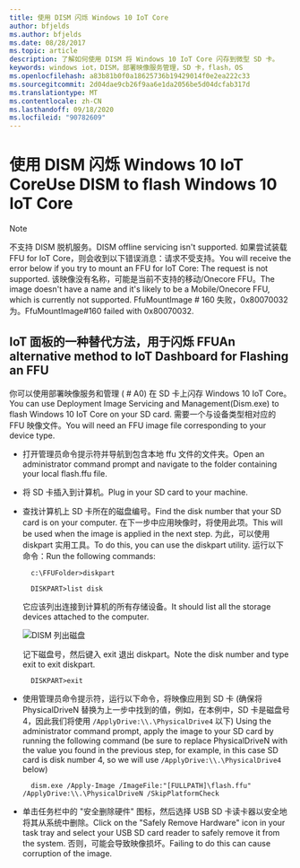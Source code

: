 ```yaml
---
title: 使用 DISM 闪烁 Windows 10 IoT Core
author: bfjelds
ms.author: bfjelds
ms.date: 08/28/2017
ms.topic: article
description: 了解如何使用 DISM 将 Windows 10 IoT Core 闪存到微型 SD 卡。
keywords: windows iot，DISM，部署映像服务管理，SD 卡，flash，OS
ms.openlocfilehash: a83b81b0f0a18625736b19429014f0e2ea222c33
ms.sourcegitcommit: 2d04dae9cb26f9aa6e1da2056be5d04dcfab317d
ms.translationtype: MT
ms.contentlocale: zh-CN
ms.lasthandoff: 09/18/2020
ms.locfileid: "90782609"
---
```

# <a name="use-dism-to-flash-windows-10-iot-core"></a><span data-ttu-id="ab0d0-104">使用 DISM 闪烁 Windows 10 IoT Core</span><span class="sxs-lookup"><span data-stu-id="ab0d0-104">Use DISM to flash Windows 10 IoT Core</span></span>

> [!NOTE]
> <span data-ttu-id="ab0d0-105">不支持 DISM 脱机服务。</span><span class="sxs-lookup"><span data-stu-id="ab0d0-105">DISM offline servicing isn't supported.</span></span> <span data-ttu-id="ab0d0-106">如果尝试装载 FFU for IoT Core，则会收到以下错误消息：请求不受支持。</span><span class="sxs-lookup"><span data-stu-id="ab0d0-106">You will receive the error below if you try to mount an FFU for IoT Core: The request is not supported.</span></span>
> <span data-ttu-id="ab0d0-107">该映像没有名称，可能是当前不支持的移动/Onecore FFU。</span><span class="sxs-lookup"><span data-stu-id="ab0d0-107">The image doesn't have a name and it's likely to be a Mobile/Onecore FFU, which is currently not supported.</span></span>
> <span data-ttu-id="ab0d0-108">FfuMountImage # 160 失败，0x80070032 为。</span><span class="sxs-lookup"><span data-stu-id="ab0d0-108">FfuMountImage#160 failed with 0x80070032.</span></span>

## <a name="an-alternative-method-to-iot-dashboard-for-flashing-an-ffu"></a><span data-ttu-id="ab0d0-109">IoT 面板的一种替代方法，用于闪烁 FFU</span><span class="sxs-lookup"><span data-stu-id="ab0d0-109">An alternative method to IoT Dashboard for Flashing an FFU</span></span>

<span data-ttu-id="ab0d0-110">你可以使用部署映像服务和管理 ( # A0) 在 SD 卡上闪存 Windows 10 IoT Core。</span><span class="sxs-lookup"><span data-stu-id="ab0d0-110">You can use Deployment Image Servicing and Management(Dism.exe) to flash Windows 10 IoT Core on your SD card.</span></span> <span data-ttu-id="ab0d0-111">需要一个与设备类型相对应的 FFU 映像文件。</span><span class="sxs-lookup"><span data-stu-id="ab0d0-111">You will need an FFU image file corresponding to your device type.</span></span> 

* <span data-ttu-id="ab0d0-112">打开管理员命令提示符并导航到包含本地 ffu 文件的文件夹。</span><span class="sxs-lookup"><span data-stu-id="ab0d0-112">Open an administrator command prompt and navigate to the folder containing your local flash.ffu file.</span></span>

* <span data-ttu-id="ab0d0-113">将 SD 卡插入到计算机。</span><span class="sxs-lookup"><span data-stu-id="ab0d0-113">Plug in your SD card to your machine.</span></span> 

* <span data-ttu-id="ab0d0-114">查找计算机上 SD 卡所在的磁盘编号。</span><span class="sxs-lookup"><span data-stu-id="ab0d0-114">Find the disk number that your SD card is on your computer.</span></span>  <span data-ttu-id="ab0d0-115">在下一步中应用映像时，将使用此项。</span><span class="sxs-lookup"><span data-stu-id="ab0d0-115">This will be used when the image is applied in the next step.</span></span>  <span data-ttu-id="ab0d0-116">为此，可以使用 diskpart 实用工具。</span><span class="sxs-lookup"><span data-stu-id="ab0d0-116">To do this, you can use the diskpart utility.</span></span>  <span data-ttu-id="ab0d0-117">运行以下命令：</span><span class="sxs-lookup"><span data-stu-id="ab0d0-117">Run the following commands:</span></span>

        c:\FFUFolder>diskpart

        DISKPART>list disk

    <span data-ttu-id="ab0d0-118">它应该列出连接到计算机的所有存储设备。</span><span class="sxs-lookup"><span data-stu-id="ab0d0-118">It should list all the storage devices attached to the computer.</span></span> 

    ![DISM 列出磁盘](../media/Dism/DiskpartListDisk.png)

    <span data-ttu-id="ab0d0-120">记下磁盘号，然后键入 exit 退出 diskpart。</span><span class="sxs-lookup"><span data-stu-id="ab0d0-120">Note the disk number and type exit to exit diskpart.</span></span> 

        DISKPART>exit

* <span data-ttu-id="ab0d0-121">使用管理员命令提示符，运行以下命令，将映像应用到 SD 卡 (确保将 PhysicalDriveN 替换为上一步中找到的值，例如，在本例中，SD 卡是磁盘号4，因此我们将使用  `/ApplyDrive:\\.\PhysicalDrive4` 以下) </span><span class="sxs-lookup"><span data-stu-id="ab0d0-121">Using the administrator command prompt, apply the image to your SD card by running the following command (be sure to replace PhysicalDriveN with the value you found in the previous step, for example, in this case SD card is disk number 4, so we will use  `/ApplyDrive:\\.\PhysicalDrive4` below)</span></span>

        dism.exe /Apply-Image /ImageFile:"[FULLPATH]\flash.ffu" /ApplyDrive:\\.\PhysicalDriveN /SkipPlatformCheck

* <span data-ttu-id="ab0d0-122">单击任务栏中的 "安全删除硬件" 图标，然后选择 USB SD 卡读卡器以安全地将其从系统中删除。</span><span class="sxs-lookup"><span data-stu-id="ab0d0-122">Click on the "Safely Remove Hardware" icon in your task tray and select your USB SD card reader to safely remove it from the system.</span></span>  <span data-ttu-id="ab0d0-123">否则，可能会导致映像损坏。</span><span class="sxs-lookup"><span data-stu-id="ab0d0-123">Failing to do this can cause corruption of the image.</span></span>
